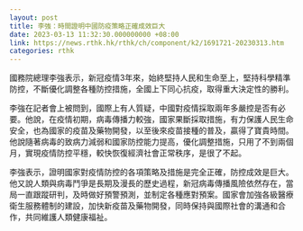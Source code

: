 ```yaml
---
layout: post
title: 李強：時間證明中國防疫策略正確成效巨大
date: 2023-03-13 11:32:30.000000000 +08:00
link: https://news.rthk.hk/rthk/ch/component/k2/1691721-20230313.htm
categories: rthk
---
```


國務院總理李強表示，新冠疫情3年來，始終堅持人民和生命至上，堅持科學精準防控，不斷優化調整各種防控措施，全國上下同心抗疫，取得重大決定性的勝利。

李強在記者會上被問到，國際上有人質疑，中國對疫情採取兩年多嚴控是否有必要。他說，在疫情初期，病毒傳播力較強，國家果斷採取措施，有力保護人民生命安全，也為國家的疫苗及藥物開發，以至後來疫苗接種的普及，贏得了寶貴時間。他說隨著病毒的致病力減弱和國家防控能力提高，優化調整措施，只用了不到兩個月，實現疫情防控平穩，較快恢復經濟社會正常秩序，是很了不起。

李強表示，證明國家對疫情防控的各項策略及措施是完全正確，防控成效是巨大。他又說人類與病毒鬥爭是長期及漫長的歷史過程，新冠病毒傳播風險依然存在，當局一直跟蹤研判，及時做好預警預測，並制定各種應對預案。國家會加強各級醫療衛生服務體制的建設，加快新疫苗及藥物開發，同時保持與國際社會的溝通和合作，共同維護人類健康福祉。
